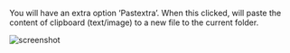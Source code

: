 You will have an extra option ‘Pastextra’. When this clicked, will paste the content of clipboard (text/image) to a new file to the current folder.

![screenshot](https://user-images.githubusercontent.com/3852762/49325677-25312780-f54f-11e8-8a6c-fb5688d70992.png)
